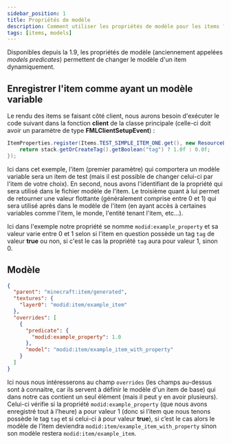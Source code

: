 ```yaml
---
sidebar_position: 1
title: Propriétés de modèle
description: Comment utiliser les propriétés de modèle pour les items ?
tags: [items, models]
---
```


Disponibles depuis la 1.9, les propriétés de modèle (anciennement appelées _models predicates_) permettent de changer le modèle d'un item dynamiquement.

## Enregistrer l'item comme ayant un modèle variable

Le rendu des items se faisant côté client, nous aurons besoin d'exécuter le code suivant dans la fonction **client** de la classe principale (celle-ci doit avoir un paramètre de type **FMLClientSetupEvent**) :

```java
ItemProperties.register(Items.TEST_SIMPLE_ITEM_ONE.get(), new ResourceLocation("modid", example_property"), (stack, level, livingEntity, id) -> {
    return stack.getOrCreateTag().getBoolean("tag") ? 1.0f : 0.0f;
});
```

Ici dans cet exemple, l'item (premier paramètre) qui comportera un modèle variable sera un item de test (mais il est possible de changer celui-ci par l'item de votre choix). En second, nous avons l'identifiant de la propriété qui sera utilisé dans le fichier modèle de l'item. Le troisième quant à lui permet de retourner une valeur flottante (généralement comprise entre 0 et 1) qui sera utilisé après dans le modèle de l'item (en ayant accès à certaines variables comme l'item, le monde, l'entité tenant l'item, etc...).

Ici dans l'exemple notre propriété se nomme `modid:example_property` et sa valeur varie entre 0 et 1 selon si l'item en question possède un tag `tag` de valeur **true** ou non, si c'est le cas la propriété `tag` aura pour valeur 1, sinon 0.

## Modèle

```json
{
  "parent": "minecraft:item/generated",
  "textures": {
    "layer0": "modid:item/example_item"
  },
  "overrides": [
    {
      "predicate": {
        "modid:example_property": 1.0
      },
      "model": "modid:item/example_item_with_property"
    }
  ]
}
```

Ici nous nous intéresserons au champ `overrides` (les champs au-dessus sont à connaitre, car ils servent à définir le modèle d'un item de base) qui dans notre cas contient un seul élément (mais il peut y en avoir plusieurs). Celui-ci vérifie si la propriété `modid:example_property` (que nous avons enregistré tout à l’heure) a pour valeur 1 (donc si l’item que nous tenons possède le tag `tag` et si celui-ci à pour valeur **true**), si c’est le cas alors le modèle de l’item deviendra `modid:item/example_item_with_property` sinon son modèle restera `modid:item/example_item`.